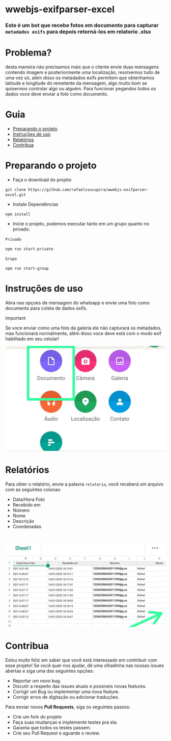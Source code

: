 # wwebjs-exifparser-excel
### Este é um bot que recebe fotos em documento para capturar `metadados exifs` para depois retorná-los em relatorio .xlsx

# Problema?
 desta maneira não precisamos mais que o cliente envie duas mensagens contendo imagem e posteriormente uma localização, resolvemos tudo de uma vez só, além disso os metadados exifs permitem que obtenhamos latitude e longitude do remetente da mensagem, algo muito bom se quisermos controlar algo ou alguém.
 Para funcionar pegandos todos os dados voce deve enviar a foto como documento.

# Guia
- [Preparando o projeto](#Preparando-o-projeto)
- [Instruções de uso](#Instruções-de-uso)
- [Relatórios](#Relatórios)
- [Contribua](#Contribua)

# Preparando o projeto
- Faça o download do projeto
```
git clone https://github.com/rafaelssucupira/wwebjs-exifparser-excel.git
```
- Instale Dependências
```
npm install
```
- Inicie o projeto, podemos executar tanto em um grupo quanto no privado.

`Privado`
```
npm run start-private
```
`Grupo`
```
npm run start-group
```

# Instruções de uso
Abra nas opçoes de mensagem do whatsapp e envie uma foto como documento para coleta de dados exifs.

> [!IMPORTANT]
> Se voce enviar como uma foto da galeria ele não capturará os metadados, mas funcionará normalmente, além disso voce deve está com o modo exif habilitado em seu celular!

![Anexando via documento](./exif.jpg)

# Relatórios
Para obter o relatório, envie a palavra `relatorio`, você receberá um  arquivo com as seguintes colunas:
- Data/Hora Foto
- Recebido em
- Número
- Nome
- Descrição		
- Coordenadas										
<br/>

![relatorio](./report.jpg)

# Contribua
Estou muito feliz em saber que você está interessado em contribuir com esse projeto! Se você quer nos ajudar, dê uma olhadinha nas nossas issues abertas e siga uma das seguintes opções:

- Reportar um novo bug.
- Discutir a respeito das issues atuais e possíveis novas features.
- Corrigir um Bug ou implementar uma nova feature.
- Corrigir erros de digitação ou adicionar traduções.

Para enviar novos **Pull Requests**, siga os seguintes passos:
- Crie um fork do projeto
- Faça suas mudanças e implemente testes pra ela.
- Garanta que todos os testes passem.
- Crie seu Pull Request e aguarde o review.
